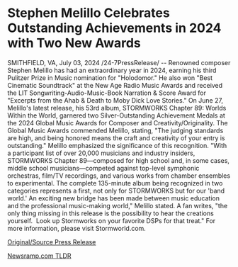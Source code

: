 # Stephen Melillo Celebrates Outstanding Achievements in 2024 with Two New Awards

SMITHFIELD, VA, July 03, 2024 /24-7PressRelease/ -- Renowned composer Stephen Melillo has had an extraordinary year in 2024, earning his third Pulitzer Prize in Music nomination for "Holodomor." He also won "Best Cinematic Soundtrack" at the New Age Radio Music Awards and received the LIT Songwriting-Audio-Music-Book Narration & Score Award for "Excerpts from the Ahab & Death to Moby Dick Love Stories."  On June 27, Melillo's latest release, his 53rd album, STORMWORKS Chapter 89: Worlds Within the World, garnered two Silver-Outstanding Achievement Medals at the 2024 Global Music Awards for Composer and Creativity/Originality.  The Global Music Awards commended Melillo, stating, "The judging standards are high, and being honored means the craft and creativity of your entry is outstanding."  Melillo emphasized the significance of this recognition. "With a participant list of over 20,000 musicians and industry insiders, STORMWORKS Chapter 89—composed for high school and, in some cases, middle school musicians—competed against top-level symphonic orchestras, film/TV recordings, and various works from chamber ensembles to experimental. The complete 135-minute album being recognized in two categories represents a first, not only for STORMWORKS but for our 'band world.' An exciting new bridge has been made between music education and the professional music-making world," Melillo stated.  A fan writes, "the only thing missing in this release is the possibility to hear the creations yourself.  Look up Stormworks on your favorite DSPs for that treat."  For more information, please visit Stormworld.com. 

[Original/Source Press Release](https://www.24-7pressrelease.com/press-release/512226/stephen-melillo-celebrates-outstanding-achievements-in-2024-with-two-new-awards) 

[Newsramp.com TLDR](https://newsramp.com/None) 